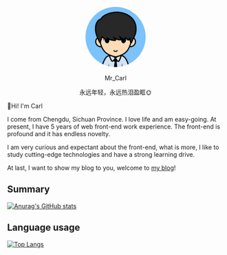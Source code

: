 <p align='center'>
  <img width='140' src='https://github.com/yyISACoder/yyISACoder/blob/main/me.png' style='border-radius:50%'>
  <p align='center'>Mr_Carl</p>
  <p align='center'>永远年轻，永远热泪盈眶🌞</p>
</p>

👋Hi! I'm Carl

I come from Chengdu, Sichuan Province. I love life and am easy-going. At present, I have 5 years of web front-end work experience. The front-end is  profound and it has endless novelty. 

I am very curious and expectant about the front-end, what is more, I like to study cutting-edge technologies and have a strong learning drive.

At last, I want to show my blog to you, welcome to [my blog](https://www.carlblog.site)!

## Summary
[![Anurag's GitHub stats](https://github-readme-stats.vercel.app/api?username=yyISACoder&show_icons=true&theme=gruvbox)](https://github.com/anuraghazra/github-readme-stats)

## Language usage
[![Top Langs](https://github-readme-stats.vercel.app/api/top-langs/?username=yyISACoder)](https://github.com/anuraghazra/github-readme-stats)
